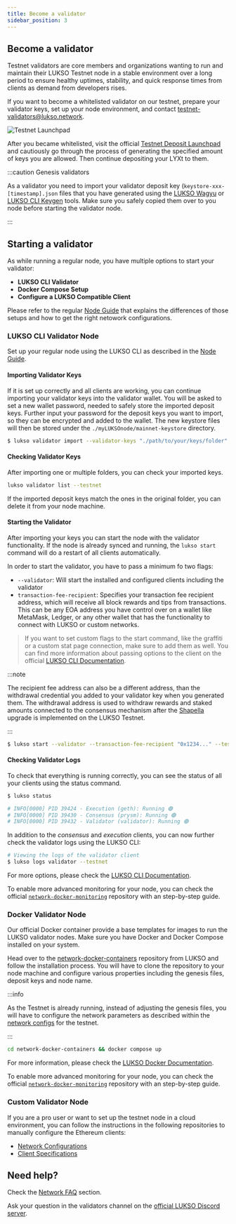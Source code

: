 ```yaml
---
title: Become a validator
sidebar_position: 3
---
```


## Become a validator

Testnet validators are core members and organizations wanting to run and maintain their LUKSO Testnet node in a stable environment over a long period to ensure healthy uptimes, stability, and quick response times from clients as demand from developers rises.

If you want to become a whitelisted validator on our testnet, prepare your validator keys, set up your node environment, and contact [testnet-validators@lukso.network](mailto:testnet-validators@lukso.network).

![Testnet Launchpad](/img/network/testnet-launchpad.png)

After you became whitelisted, visit the official [Testnet Deposit Launchpad](https://deposit.testnet.lukso.network/) and cautiously go through the process of generating the specified amount of keys you are allowed. Then continue depositing your LYXt to them.

:::caution Genesis validators

As a validator you need to import your validator deposit key (`keystore-xxx-[timestamp].json` files that you have generated using the [LUKSO Wagyu](https://github.com/lukso-network/tools-wagyu-key-gen) or [LUKSO CLI Keygen](https://github.com/lukso-network/tools-key-gen-cli) tools. Make sure you safely copied them over to you node before starting the validator node.

:::

## Starting a validator

As while running a regular node, you have multiple options to start your validator:

- **LUKSO CLI Validator**
- **Docker Compose Setup**
- **Configure a LUKSO Compatible Client**

Please refer to the regular [Node Guide](./running-a-node.md) that explains the differences of those setups and how to get the right netowork configurations.

### LUKSO CLI Validator Node

Set up your regular node using the LUKSO CLI as described in the [Node Guide](./running-a-node.md).

#### Importing Validator Keys

If it is set up correctly and all clients are working, you can continue importing your validator keys into the validator wallet. You will be asked to set a new wallet password, needed to safely store the imported deposit keys. Further input your password for the deposit keys you want to import, so they can be encrypted and added to the wallet. The new keystore files will then be stored under the `./myLUKSOnode/mainnet-keystore` directory.

```bash
$ lukso validator import --validator-keys "./path/to/your/keys/folder" --testnet
```

#### Checking Validator Keys

After importing one or multiple folders, you can check your imported keys.

```bash
lukso validator list --testnet
```

If the imported deposit keys match the ones in the original folder, you can delete it from your node machine.

#### Starting the Validator

After importing your keys you can start the node with the validator functionality. If the node is already synced and running, the `lukso start` command will do a restart of all clients automatically.

In order to start the validator, you have to pass a minimum fo two flags:

- `--validator`: Will start the installed and configured clients including the validator
- `transaction-fee-recipient`: Specifies your transaction fee recipient address, which will receive all block rewards and tips from transactions. This can be any EOA address you have control over on a wallet like MetaMask, Ledger, or any other wallet that has the functionality to connect with LUKSO or custom networks.

> If you want to set custom flags to the start command, like the graffiti or a custom stat page connection, make sure to add them as well. You can find more information about passing options to the client on the official [LUKSO CLI Documentation](https://github.com/lukso-network/tools-lukso-cli).

:::note

The recipient fee address can also be a different address, than the withdrawal credential you added to your validator key when you generated them. The withdrawal address is used to withdraw rewards and staked amounts connected to the consensus mechanism after the [Shapella](https://ethereum.org/en/history/) upgrade is implemented on the LUKSO Testnet.

:::

```bash
$ lukso start --validator --transaction-fee-recipient "0x1234..." --testnet
```

#### Checking Validator Logs

To check that everything is running correctly, you can see the status of all your clients using the status command.

```bash
$ lukso status

# INFO[0000] PID 39424 - Execution (geth): Running 🟢
# INFO[0000] PID 39430 - Consensus (prysm): Running 🟢
# INFO[0000] PID 39432 - Validator (validator): Running 🟢
```

In addition to the _consensus_ and _execution_ clients, you can now further check the validator logs using the LUKSO CLI:

```bash
# Viewing the logs of the validator client
$ lukso logs validator --testnet
```

For more options, please check the [LUKSO CLI Documentation](https://github.com/lukso-network/tools-lukso-cli).

To enable more advanced monitoring for your node, you can check the official [`network-docker-monitoring`](https://github.com/lukso-network/network-docker-monitoring) repository with an step-by-step guide.

### Docker Validator Node

Our official Docker container provide a base templates for images to run the LUKSO validator nodes. Make sure you have Docker and Docker Compose installed on your system.

Head over to the [network-docker-containers](https://github.com/lukso-network/network-docker-containers) repository from LUKSO and follow the installation process. You will have to clone the repository to your node machine and configure various properties including the genesis files, deposit keys and node name.

:::info

As the Testnet is already running, instead of adjusting the genesis files, you will have to configure the network parameters as described within the [network configs](https://github.com/lukso-network/network-configs) for the testnet.

:::

```bash
cd network-docker-containers && docker compose up
```

For more information, please check the [LUKSO Docker Documentation](https://github.com/lukso-network/network-docker-containers).

To enable more advanced monitoring for your node, you can check the official [`network-docker-monitoring`](https://github.com/lukso-network/network-docker-monitoring) repository with an step-by-step guide.

### Custom Validator Node

If you are a pro user or want to set up the testnet node in a cloud environment, you can follow the instructions in the following repositories to manually configure the Ethereum clients:

- [Network Configurations](https://github.com/lukso-network/network-configs/)
- [Client Specifications](https://github.com/lukso-network/network-configs#binary-applications)

## Need help?

Check the [Network FAQ](../faq/validator.md) section.

Ask your question in the validators channel on the [official LUKSO Discord server](https://discord.gg/lukso).
